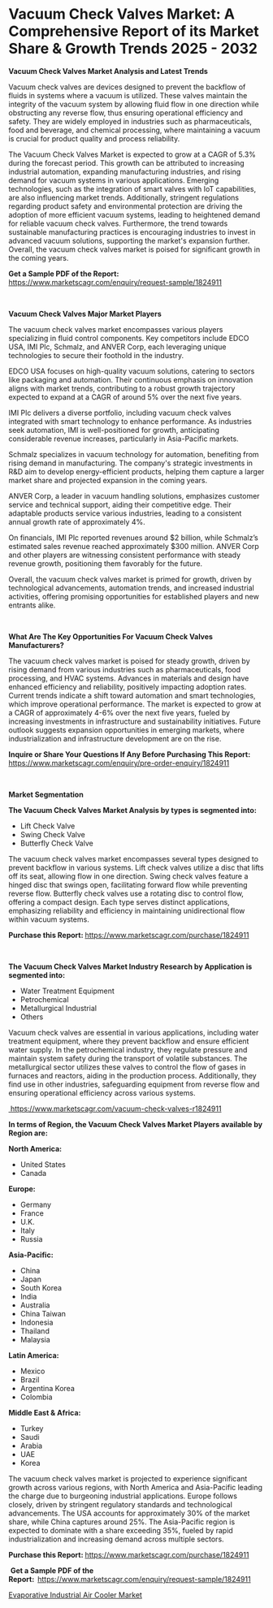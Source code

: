 <p><h1>Vacuum Check Valves Market: A Comprehensive Report of its Market Share & Growth Trends 2025 - 2032</h1></p><p><strong>Vacuum Check Valves Market Analysis and Latest Trends</strong></p>
<p><p>Vacuum check valves are devices designed to prevent the backflow of fluids in systems where a vacuum is utilized. These valves maintain the integrity of the vacuum system by allowing fluid flow in one direction while obstructing any reverse flow, thus ensuring operational efficiency and safety. They are widely employed in industries such as pharmaceuticals, food and beverage, and chemical processing, where maintaining a vacuum is crucial for product quality and process reliability.</p><p>The Vacuum Check Valves Market is expected to grow at a CAGR of 5.3% during the forecast period. This growth can be attributed to increasing industrial automation, expanding manufacturing industries, and rising demand for vacuum systems in various applications. Emerging technologies, such as the integration of smart valves with IoT capabilities, are also influencing market trends. Additionally, stringent regulations regarding product safety and environmental protection are driving the adoption of more efficient vacuum systems, leading to heightened demand for reliable vacuum check valves. Furthermore, the trend towards sustainable manufacturing practices is encouraging industries to invest in advanced vacuum solutions, supporting the market's expansion further. Overall, the vacuum check valves market is poised for significant growth in the coming years.</p></p>
<p><strong>Get a Sample PDF of the Report:&nbsp;</strong> <a href="https://www.marketscagr.com/enquiry/request-sample/1824911?utm_campaign=1999&utm_medium=2&utm_source=Github&utm_content=ia&utm_term=18022025&utm_id=vacuum-check-valves">https://www.marketscagr.com/enquiry/request-sample/1824911</a></p>
<p>&nbsp;</p>
<p><strong>Vacuum Check Valves Major Market Players</strong></p>
<p><p>The vacuum check valves market encompasses various players specializing in fluid control components. Key competitors include EDCO USA, IMI Plc, Schmalz, and ANVER Corp, each leveraging unique technologies to secure their foothold in the industry.</p><p>EDCO USA focuses on high-quality vacuum solutions, catering to sectors like packaging and automation. Their continuous emphasis on innovation aligns with market trends, contributing to a robust growth trajectory expected to expand at a CAGR of around 5% over the next five years.</p><p>IMI Plc delivers a diverse portfolio, including vacuum check valves integrated with smart technology to enhance performance. As industries seek automation, IMI is well-positioned for growth, anticipating considerable revenue increases, particularly in Asia-Pacific markets.</p><p>Schmalz specializes in vacuum technology for automation, benefiting from rising demand in manufacturing. The company's strategic investments in R&D aim to develop energy-efficient products, helping them capture a larger market share and projected expansion in the coming years.</p><p>ANVER Corp, a leader in vacuum handling solutions, emphasizes customer service and technical support, aiding their competitive edge. Their adaptable products service various industries, leading to a consistent annual growth rate of approximately 4%.</p><p>On financials, IMI Plc reported revenues around $2 billion, while Schmalz’s estimated sales revenue reached approximately $300 million. ANVER Corp and other players are witnessing consistent performance with steady revenue growth, positioning them favorably for the future.</p><p>Overall, the vacuum check valves market is primed for growth, driven by technological advancements, automation trends, and increased industrial activities, offering promising opportunities for established players and new entrants alike.</p></p>
<p>&nbsp;</p>
<p><strong>What Are The Key Opportunities For Vacuum Check Valves Manufacturers?</strong></p>
<p><p>The vacuum check valves market is poised for steady growth, driven by rising demand from various industries such as pharmaceuticals, food processing, and HVAC systems. Advances in materials and design have enhanced efficiency and reliability, positively impacting adoption rates. Current trends indicate a shift toward automation and smart technologies, which improve operational performance. The market is expected to grow at a CAGR of approximately 4-6% over the next five years, fueled by increasing investments in infrastructure and sustainability initiatives. Future outlook suggests expansion opportunities in emerging markets, where industrialization and infrastructure development are on the rise.</p></p>
<p><strong>Inquire or Share Your Questions If Any Before Purchasing This Report:</strong> <a href="https://www.marketscagr.com/enquiry/pre-order-enquiry/1824911?utm_campaign=1999&utm_medium=2&utm_source=Github&utm_content=ia&utm_term=18022025&utm_id=vacuum-check-valves">https://www.marketscagr.com/enquiry/pre-order-enquiry/1824911</a></p>
<p>&nbsp;</p>
<p><strong>Market Segmentation</strong></p>
<p><strong>The Vacuum Check Valves Market Analysis by types is segmented into:</strong></p>
<p><ul><li>Lift Check Valve</li><li>Swing Check Valve</li><li>Butterfly Check Valve</li></ul></p>
<p><p>The vacuum check valves market encompasses several types designed to prevent backflow in various systems. Lift check valves utilize a disc that lifts off its seat, allowing flow in one direction. Swing check valves feature a hinged disc that swings open, facilitating forward flow while preventing reverse flow. Butterfly check valves use a rotating disc to control flow, offering a compact design. Each type serves distinct applications, emphasizing reliability and efficiency in maintaining unidirectional flow within vacuum systems.</p></p>
<p><strong>Purchase this Report:&nbsp;</strong><a href="https://www.marketscagr.com/purchase/1824911?utm_campaign=1999&utm_medium=2&utm_source=Github&utm_content=ia&utm_term=18022025&utm_id=vacuum-check-valves">https://www.marketscagr.com/purchase/1824911</a></p>
<p>&nbsp;</p>
<p><strong>The Vacuum Check Valves Market Industry Research by Application is segmented into:</strong></p>
<p><ul><li>Water Treatment Equipment</li><li>Petrochemical</li><li>Metallurgical Industrial</li><li>Others</li></ul></p>
<p><p>Vacuum check valves are essential in various applications, including water treatment equipment, where they prevent backflow and ensure efficient water supply. In the petrochemical industry, they regulate pressure and maintain system safety during the transport of volatile substances. The metallurgical sector utilizes these valves to control the flow of gases in furnaces and reactors, aiding in the production process. Additionally, they find use in other industries, safeguarding equipment from reverse flow and ensuring operational efficiency across various systems.</p></p>
<p><a href="https://www.marketscagr.com/vacuum-check-valves-r1824911?utm_campaign=1999&utm_medium=2&utm_source=Github&utm_content=ia&utm_term=18022025&utm_id=vacuum-check-valves">&nbsp;https://www.marketscagr.com/vacuum-check-valves-r1824911</a></p>
<p><strong>In terms of Region, the Vacuum Check Valves Market Players available by Region are:</strong></p>
<p>
    <p> <strong> North America: </strong>
        <ul>
            <li>United States</li>
            <li>Canada</li>
        </ul>
        </p> 
    <p> <strong> Europe: </strong>
        <ul>
            <li>Germany</li>
            <li>France</li>
            <li>U.K.</li>
            <li>Italy</li>
            <li>Russia</li>
        </ul>
        </p> 
    <p> <strong> Asia-Pacific: </strong>
        <ul>
            <li>China</li>
            <li>Japan</li>
            <li>South Korea</li>
            <li>India</li>
            <li>Australia</li>
            <li>China Taiwan</li>
            <li>Indonesia</li>
            <li>Thailand</li>
            <li>Malaysia</li>
        </ul>
        </p> 
    <p> <strong> Latin America: </strong>
        <ul>
            <li>Mexico</li>
            <li>Brazil</li>
            <li>Argentina Korea</li>
            <li>Colombia</li>
        </ul>
        </p> 
    <p> <strong> Middle East & Africa: </strong>
        <ul>
            <li>Turkey</li>
            <li>Saudi</li>
            <li>Arabia</li>
            <li>UAE</li>
            <li>Korea</li>
        </ul>
    </p>
    </p>
<p><p>The vacuum check valves market is projected to experience significant growth across various regions, with North America and Asia-Pacific leading the charge due to burgeoning industrial applications. Europe follows closely, driven by stringent regulatory standards and technological advancements. The USA accounts for approximately 30% of the market share, while China captures around 25%. The Asia-Pacific region is expected to dominate with a share exceeding 35%, fueled by rapid industrialization and increasing demand across multiple sectors.</p></p>
<p><strong>Purchase this Report: </strong><a href="https://www.marketscagr.com/purchase/1824911?utm_campaign=1999&utm_medium=2&utm_source=Github&utm_content=ia&utm_term=18022025&utm_id=vacuum-check-valves">https://www.marketscagr.com/purchase/1824911</a></p>
<p>&nbsp;<strong>Get a Sample PDF of the Report:&nbsp;&nbsp;</strong><a href="https://www.marketscagr.com/enquiry/request-sample/1824911?utm_campaign=1999&utm_medium=2&utm_source=Github&utm_content=ia&utm_term=18022025&utm_id=vacuum-check-valves">https://www.marketscagr.com/enquiry/request-sample/1824911</a></p>
<p><strong></strong></p>
<p><p><a href="https://github.com/tamvrosiya/Market-Research-Report-List-6/blob/main/evaporative-industrial-air-cooler-market.md?utm_campaign=1999&utm_medium=2&utm_source=Github&utm_content=ia&utm_term=18022025&utm_id=vacuum-check-valves">Evaporative Industrial Air Cooler Market</a></p></p>